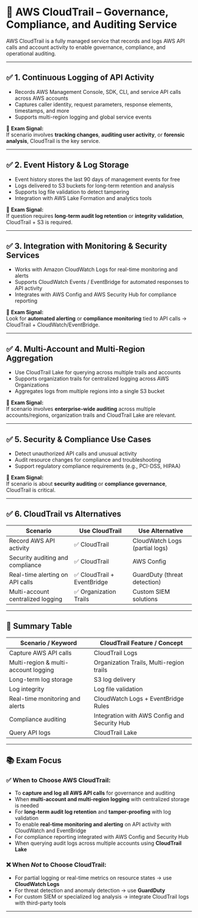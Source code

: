 # 📘 AWS CloudTrail – Governance, Compliance, and Auditing Service

AWS CloudTrail is a fully managed service that records and logs AWS API calls and account activity to enable governance, compliance, and operational auditing.

---

## ✅ 1. Continuous Logging of API Activity

- Records AWS Management Console, SDK, CLI, and service API calls across AWS accounts  
- Captures caller identity, request parameters, response elements, timestamps, and more  
- Supports multi-region logging and global service events  

📌 **Exam Signal:**  
If scenario involves **tracking changes**, **auditing user activity**, or **forensic analysis**, CloudTrail is the key service.

---

## ✅ 2. Event History & Log Storage

- Event history stores the last 90 days of management events for free  
- Logs delivered to S3 buckets for long-term retention and analysis  
- Supports log file validation to detect tampering  
- Integration with AWS Lake Formation and analytics tools  

📌 **Exam Signal:**  
If question requires **long-term audit log retention** or **integrity validation**, CloudTrail + S3 is required.

---

## ✅ 3. Integration with Monitoring & Security Services

- Works with Amazon CloudWatch Logs for real-time monitoring and alerts  
- Supports CloudWatch Events / EventBridge for automated responses to API activity  
- Integrates with AWS Config and AWS Security Hub for compliance reporting  

📌 **Exam Signal:**  
Look for **automated alerting** or **compliance monitoring** tied to API calls → CloudTrail + CloudWatch/EventBridge.

---

## ✅ 4. Multi-Account and Multi-Region Aggregation

- Use CloudTrail Lake for querying across multiple trails and accounts  
- Supports organization trails for centralized logging across AWS Organizations  
- Aggregates logs from multiple regions into a single S3 bucket  

📌 **Exam Signal:**  
If scenario involves **enterprise-wide auditing** across multiple accounts/regions, organization trails and CloudTrail Lake are relevant.

---

## ✅ 5. Security & Compliance Use Cases

- Detect unauthorized API calls and unusual activity  
- Audit resource changes for compliance and troubleshooting  
- Support regulatory compliance requirements (e.g., PCI-DSS, HIPAA)  

📌 **Exam Signal:**  
If scenario is about **security auditing** or **compliance governance**, CloudTrail is critical.

---

## ✅ 6. CloudTrail vs Alternatives

| Scenario                     | Use CloudTrail                  | Use Alternative                |
|------------------------------|--------------------------------|-------------------------------|
| Record AWS API activity       | ✅ CloudTrail                  | CloudWatch Logs (partial logs)|
| Security auditing and compliance | ✅ CloudTrail               | AWS Config                    |
| Real-time alerting on API calls| ✅ CloudTrail + EventBridge    | GuardDuty (threat detection)  |
| Multi-account centralized logging | ✅ Organization Trails      | Custom SIEM solutions         |

---

## 🧠 Summary Table

| Scenario / Keyword             | CloudTrail Feature / Concept               |
|-------------------------------|--------------------------------------------|
| Capture AWS API calls          | CloudTrail Logs                            |
| Multi-region & multi-account logging | Organization Trails, Multi-region trails |
| Long-term log storage          | S3 log delivery                            |
| Log integrity                 | Log file validation                        |
| Real-time monitoring and alerts| CloudWatch Logs + EventBridge Rules       |
| Compliance auditing            | Integration with AWS Config and Security Hub |
| Query API logs                | CloudTrail Lake                            |

---

## 📚 Exam Focus

### ✅ When to Choose AWS CloudTrail:
- To **capture and log all AWS API calls** for governance and auditing  
- When **multi-account and multi-region logging** with centralized storage is needed  
- For **long-term audit log retention** and **tamper-proofing** with log validation  
- To enable **real-time monitoring and alerting** on API activity with CloudWatch and EventBridge  
- For compliance reporting integrated with AWS Config and Security Hub  
- When querying audit logs across multiple accounts using **CloudTrail Lake**

### ❌ When *Not* to Choose CloudTrail:
- For partial logging or real-time metrics on resource states → use **CloudWatch Logs**  
- For threat detection and anomaly detection → use **GuardDuty**  
- For custom SIEM or specialized log analysis → integrate CloudTrail logs with third-party tools  

---
